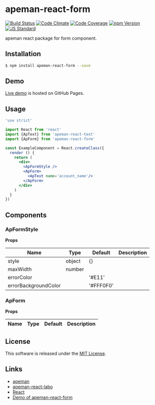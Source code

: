 apeman-react-form
==========

<!---
This file is generated by ape-tmpl. Do not update manually.
--->

<!-- Badge Start -->
<a name="badges"></a>

[![Build Status][bd_travis_shield_url]][bd_travis_url]
[![Code Climate][bd_codeclimate_shield_url]][bd_codeclimate_url]
[![Code Coverage][bd_codeclimate_coverage_shield_url]][bd_codeclimate_url]
[![npm Version][bd_npm_shield_url]][bd_npm_url]
[![JS Standard][bd_standard_shield_url]][bd_standard_url]

[bd_repo_url]: https://github.com/apeman-react-labo/apeman-react-form
[bd_travis_url]: http://travis-ci.org/apeman-react-labo/apeman-react-form
[bd_travis_shield_url]: http://img.shields.io/travis/apeman-react-labo/apeman-react-form.svg?style=flat
[bd_travis_com_url]: http://travis-ci.com/apeman-react-labo/apeman-react-form
[bd_travis_com_shield_url]: https://api.travis-ci.com/apeman-react-labo/apeman-react-form.svg?token=
[bd_license_url]: https://github.com/apeman-react-labo/apeman-react-form/blob/master/LICENSE
[bd_codeclimate_url]: http://codeclimate.com/github/apeman-react-labo/apeman-react-form
[bd_codeclimate_shield_url]: http://img.shields.io/codeclimate/github/apeman-react-labo/apeman-react-form.svg?style=flat
[bd_codeclimate_coverage_shield_url]: http://img.shields.io/codeclimate/coverage/github/apeman-react-labo/apeman-react-form.svg?style=flat
[bd_gemnasium_url]: https://gemnasium.com/apeman-react-labo/apeman-react-form
[bd_gemnasium_shield_url]: https://gemnasium.com/apeman-react-labo/apeman-react-form.svg
[bd_npm_url]: http://www.npmjs.org/package/apeman-react-form
[bd_npm_shield_url]: http://img.shields.io/npm/v/apeman-react-form.svg?style=flat
[bd_standard_url]: http://standardjs.com/
[bd_standard_shield_url]: https://img.shields.io/badge/code%20style-standard-brightgreen.svg

<!-- Badge End -->


<!-- Description Start -->
<a name="description"></a>

apeman react package for form component.

<!-- Description End -->


<!-- Overview Start -->
<a name="overview"></a>



<!-- Overview End -->


<!-- Sections Start -->
<a name="sections"></a>

<!-- Section from "doc/guides/01.Installation.md.hbs" Start -->

<a name="section-doc-guides-01-installation-md"></a>

Installation
-----

```bash
$ npm install apeman-react-form --save
```


<!-- Section from "doc/guides/01.Installation.md.hbs" End -->

<!-- Section from "doc/guides/02.Demo.md.hbs" Start -->

<a name="section-doc-guides-02-demo-md"></a>

Demo
-----

[Live demo][demo_url] is hosted on GitHub Pages.

[demo_url]: http://apeman-react-labo.github.io/apeman-react-form/demo/demo.html


<!-- Section from "doc/guides/02.Demo.md.hbs" End -->

<!-- Section from "doc/guides/03.Usage.md.hbs" Start -->

<a name="section-doc-guides-03-usage-md"></a>

Usage
---------

```jsx
'use strict'

import React from 'react'
import {ApText} from 'apeman-react-text'
import {ApForm} from 'apeman-react-form'

const ExampleComponent = React.createClass({
  render () {
    return (
      <div>
        <ApFormStyle />
        <ApForm>
          <ApText name='account_name'/>
        </ApForm>
      </div>
    )
  }
})

```



<!-- Section from "doc/guides/03.Usage.md.hbs" End -->

<!-- Section from "doc/guides/04.Components.md.hbs" Start -->

<a name="section-doc-guides-04-components-md"></a>

Components
-----


### ApFormStyle

**Props**

| Name | Type | Default | Description |
| ---- | ---- | ------- | ----------- |
| style | object | {} | |  |
| maxWidth | number |  | |  |
| errorColor |  | &#x27;#E11&#x27; | |  |
| errorBackgroundColor |  | &#x27;#FFF0F0&#x27; | |  |

### ApForm

**Props**

| Name | Type | Default | Description |
| ---- | ---- | ------- | ----------- |


<!-- Section from "doc/guides/04.Components.md.hbs" End -->


<!-- Sections Start -->


<!-- LICENSE Start -->
<a name="license"></a>

License
-------
This software is released under the [MIT License](https://github.com/apeman-react-labo/apeman-react-form/blob/master/LICENSE).

<!-- LICENSE End -->


<!-- Links Start -->
<a name="links"></a>

Links
------

+ [apeman][apeman_url]
+ [apeman-react-labo][apeman_react_labo_url]
+ [React][react_url]
+ [Demo of apeman-react-form][demo_of_apeman_react_form_url]

[apeman_url]: https://github.com/apeman-labo/apeman
[apeman_react_labo_url]: https://github.com/apeman-react-labo
[react_url]: https://facebook.github.io/react/
[demo_of_apeman_react_form_url]: http://apeman-demo-labo.github.io/apeman-react-form/demo/demo.html

<!-- Links End -->
